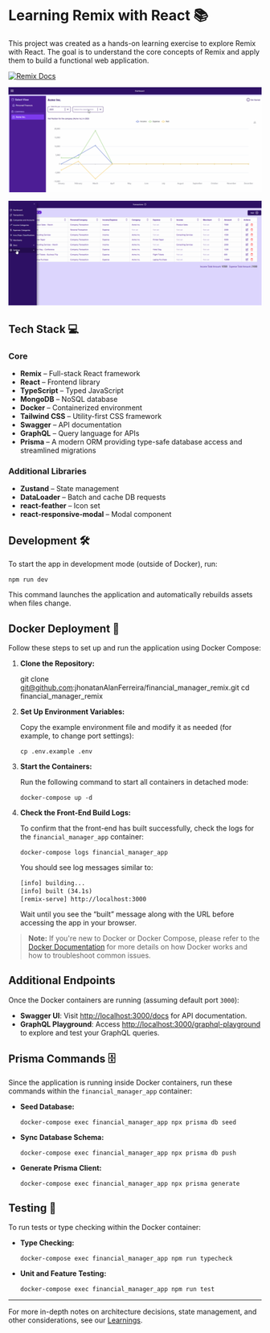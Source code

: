 # Learning Remix with React 📚

This project was created as a hands-on learning exercise to explore Remix with React. The goal is to understand the core concepts of Remix and apply them to build a functional web application.

[![Remix Docs](https://img.shields.io/badge/Remix-Docs-blue)](https://remix.run/docs)

![Demo GIF showing the app in action](public/screenshots/main.gif)

![Demo GIF showing the app in action](public/screenshots/login_and_docs.gif)

## Tech Stack 💻

### Core

- **Remix** – Full-stack React framework
- **React** – Frontend library
- **TypeScript** – Typed JavaScript
- **MongoDB** – NoSQL database
- **Docker** – Containerized environment
- **Tailwind CSS** – Utility-first CSS framework
- **Swagger** – API documentation
- **GraphQL** – Query language for APIs
- **Prisma** – A modern ORM providing type-safe database access and streamlined migrations

### Additional Libraries

- **Zustand** – State management
- **DataLoader** – Batch and cache DB requests
- **react-feather** – Icon set
- **react-responsive-modal** – Modal component

## Development 🛠

To start the app in development mode (outside of Docker), run:

    npm run dev

This command launches the application and automatically rebuilds assets when files change.

## Docker Deployment 🚀

Follow these steps to set up and run the application using Docker Compose:

1.  **Clone the Repository:**

    git clone git@github.com:jhonatanAlanFerreira/financial_manager_remix.git
    cd financial_manager_remix

2.  **Set Up Environment Variables:**

    Copy the example environment file and modify it as needed (for example, to change port settings):

        cp .env.example .env

3.  **Start the Containers:**

    Run the following command to start all containers in detached mode:

        docker-compose up -d

4.  **Check the Front-End Build Logs:**

    To confirm that the front-end has built successfully, check the logs for the `financial_manager_app` container:

        docker-compose logs financial_manager_app

    You should see log messages similar to:

        [info] building...
        [info] built (34.1s)
        [remix-serve] http://localhost:3000

    Wait until you see the “built” message along with the URL before accessing the app in your browser.

> **Note:** If you're new to Docker or Docker Compose, please refer to the [Docker Documentation](https://docs.docker.com) for more details on how Docker works and how to troubleshoot common issues.

## Additional Endpoints

Once the Docker containers are running (assuming default port `3000`):

- **Swagger UI**: Visit [http://localhost:3000/docs](http://localhost:3000/docs) for API documentation.
- **GraphQL Playground**: Access [http://localhost:3000/graphql-playground](http://localhost:3000/graphql-playground) to explore and test your GraphQL queries.

## Prisma Commands 🗄

Since the application is running inside Docker containers, run these commands within the `financial_manager_app` container:

- **Seed Database:**

      docker-compose exec financial_manager_app npx prisma db seed

- **Sync Database Schema:**

      docker-compose exec financial_manager_app npx prisma db push

- **Generate Prisma Client:**

      docker-compose exec financial_manager_app npx prisma generate

## Testing 🧪

To run tests or type checking within the Docker container:

- **Type Checking:**

      docker-compose exec financial_manager_app npm run typecheck

- **Unit and Feature Testing:**

      docker-compose exec financial_manager_app npm run test

---

For more in-depth notes on architecture decisions, state management, and other considerations, see our [Learnings](./LEARNINGS.md).
